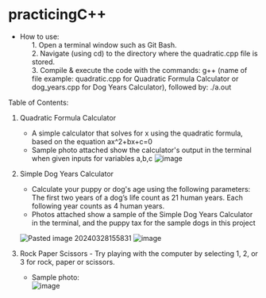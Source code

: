 # practicingC++

- How to use:
             <ol>1. Open a terminal window such as Git Bash. <br>
              2. Navigate (using cd) to the directory where the quadratic.cpp file is stored. <br>
              3. Compile & execute the code with the commands: g++ (name of file example: quadratic.cpp for Quadratic Formula Calculator or dog_years.cpp for Dog Years Calculator), followed by: ./a.out <br> 
              </ol>

Table of Contents:
 1. Quadratic Formula Calculator
       - A simple calculator that solves for x using the quadratic formula, based on the equation ax^2+bx+c=0
       - Sample photo attached show the calculator's output in the terminal when given inputs for variables a,b,c
         ![image](https://github.com/rbf123/practicingCplusplus/assets/108244092/e49050a3-cc8e-40d9-8dd1-e3297b5c46d8)

 2. Simple Dog Years Calculator
    - Calculate your puppy or dog's age using the following parameters: The first two years of a dog’s life count as 21 human years. Each following year counts as 4 human years.
    - Photos attached show a sample of the Simple Dog Years Calculator in the terminal, and the puppy tax for the sample dogs in this project

    ![Pasted image 20240328155831](https://github.com/rbf123/practicingCplusplus/assets/108244092/6cd711a5-1947-4cce-8d03-416cf748ba25)
    ![image](https://github.com/rbf123/practicingCplusplus/assets/108244092/2f2429a8-6d4e-4c5a-92c7-06c314770ef5)
3. Rock Paper Scissors - Try playing with the computer by selecting 1, 2, or 3 for rock, paper or scissors. 
   - Sample photo:<br>
![image](https://github.com/rbf123/practicingCplusplus/assets/108244092/c429c86d-a783-4764-b9d5-0da9e2f09d09)
